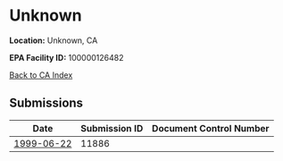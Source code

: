 # Unknown

**Location:** Unknown, CA

**EPA Facility ID:** 100000126482

[Back to CA Index](../../index.md)

## Submissions

| Date | Submission ID | Document Control Number |
|------|--------------|-------------------------|
| [1999-06-22](submissions/11886.md) | 11886 |  |
